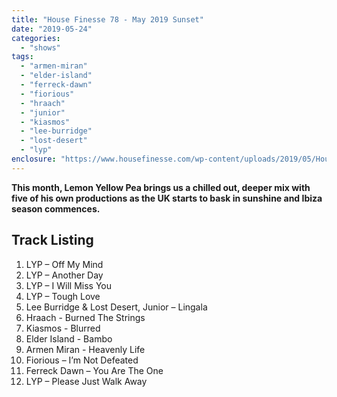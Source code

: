 ```yaml
---
title: "House Finesse 78 - May 2019 Sunset"
date: "2019-05-24"
categories: 
  - "shows"
tags: 
  - "armen-miran"
  - "elder-island"
  - "ferreck-dawn"
  - "fiorious"
  - "hraach"
  - "junior"
  - "kiasmos"
  - "lee-burridge"
  - "lost-desert"
  - "lyp"
enclosure: "https://www.housefinesse.com/wp-content/uploads/2019/05/House-Finesse-78-May-2019-LYP-Sunset.mp3 144339984 audio/mpeg "
---
```


**This month, Lemon Yellow Pea brings us a chilled out, deeper mix with five of his own productions as the UK starts to bask in sunshine and Ibiza season commences.**

## Track Listing

1. LYP – Off My Mind
2. LYP – Another Day
3. LYP – I Will Miss You
4. LYP – Tough Love
5. Lee Burridge & Lost Desert, Junior – Lingala
6. Hraach - Burned The Strings
7. Kiasmos - Blurred
8. Elder Island - Bambo
9. Armen Miran - Heavenly Life
10. Fiorious – I’m Not Defeated
11. Ferreck Dawn – You Are The One
12. LYP – Please Just Walk Away

